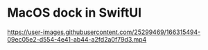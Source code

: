 # MacOS dock in SwiftUI

https://user-images.githubusercontent.com/25299469/166315494-09ec05e2-d554-4e41-ab44-a2fd2a0f79d3.mp4
